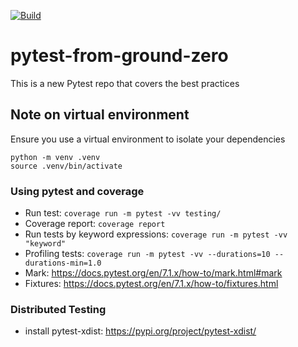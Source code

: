 [![Build](https://github.com/nmoura/pytest-from-ground-zero/actions/workflows/build.yml/badge.svg)](https://github.com/nmoura/pytest-from-ground-zero/actions/workflows/build.yml)

# pytest-from-ground-zero
This is a new Pytest repo that covers the best practices

## Note on virtual environment
Ensure you use a virtual environment to isolate your dependencies

```
python -m venv .venv
source .venv/bin/activate
```

### Using pytest and coverage

* Run test: `coverage run -m pytest -vv testing/`
* Coverage report: `coverage report`
* Run tests by keyword expressions: `coverage run -m pytest -vv "keyword"`
* Profiling tests: `coverage run -m pytest -vv --durations=10 --durations-min=1.0`
* Mark: https://docs.pytest.org/en/7.1.x/how-to/mark.html#mark
* Fixtures: https://docs.pytest.org/en/7.1.x/how-to/fixtures.html

### Distributed Testing

* install pytest-xdist: https://pypi.org/project/pytest-xdist/
